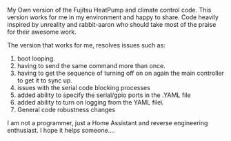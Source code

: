 My Own version of the Fujitsu HeatPump and climate control code.
This version works for me in my environment and happy to share.
Code heavily inspired by unreality and rabbit-aaron who should
take most of the praise for their awesome work.

The version that works for me, resolves issues such as:
1. boot looping.
2. having to send the same command more than once.
3. having to get the sequence of turning off on on again the
   main controller to get it to sync up.
4. issues with the serial code blocking processes
5. added ability to specify the serial/gpio ports in the .YAML file
6. added ability to turn on logging from the YAML file\
7. General code robustness changes

I am not a programmer, just a Home Assistant and reverse engineering enthusiast.
I hope it helps someone....
